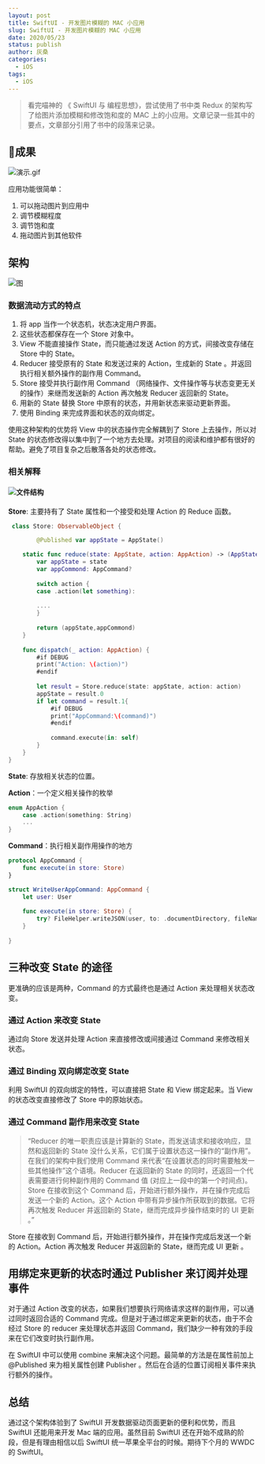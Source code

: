 ```yaml
---
layout: post
title: SwiftUI - 开发图片模糊的 MAC 小应用
slug: SwiftUI - 开发图片模糊的 MAC 小应用
date: 2020/05/23
status: publish
author: 灰桑
categories: 
  - iOS
tags:
  - iOS
---
```


> 看完喵神的 《 SwiftUI 与 编程思想》，尝试使用了书中类 Redux 的架构写了给图片添加模糊和修改饱和度的 MAC 上的小应用。文章记录一些其中的要点，文章部分引用了书中的段落来记录。

## 🌠成果

![演示.gif](https://cdn.jsdelivr.net/gh/linsyorozuya/Pics@master/uPic/2020-05-25%2000-30-47.2020-05-25%2000_34_42.gif)

应用功能很简单：

1. 可以拖动图片到应用中
2. 调节模糊程度
3. 调节饱和度
4. 拖动图片到其他软件

## 架构

![图](https://cdn.jsdelivr.net/gh/linsyorozuya/Pics@master/uPic/截屏2020-05-25%20下午2.21.32.png)

### 数据流动方式的特点

1. 将 app 当作一个状态机，状态决定用户界面。
2. 这些状态都保存在一个 Store 对象中。
3. View 不能直接操作 State，而只能通过发送 Action 的方式，间接改变存储在 Store 中的 State。
4. Reducer 接受原有的 State 和发送过来的 Action，生成新的 State 。并返回执行相关额外操作的副作用 Command。
5. Store 接受并执行副作用 Command （网络操作、文件操作等与状态变更无关的操作）来继而发送新的 Action 再次触发 Reducer 返回新的 State。
6. 用新的 State 替换 Store 中原有的状态，并用新状态来驱动更新界面。
7. 使用 Binding 来完成界面和状态的双向绑定。

使用这种架构的优势将 View 中的状态操作完全解耦到了 Store 上去操作，所以对 State 的状态修改得以集中到了一个地方去处理。对项目的阅读和维护都有很好的帮助。避免了项目复杂之后散落各处的状态修改。

### 相关解释

#### ![文件结构](https://cdn.jsdelivr.net/gh/linsyorozuya/Pics@master/uPic/截屏2020-05-25%20下午2.09.29.png)

**Store**: 主要持有了 State 属性和一个接受和处理 Action 的 Reduce 函数。

```swift
 class Store: ObservableObject {

 		@Published var appState = AppState()

    static func reduce(state: AppState, action: AppAction) -> (AppState, AppCommand?) {
        var appState = state
        var appCommond: AppCommand?
        
        switch action {
        case .action(let something):
 
        ....
        }
        
        return (appState,appCommond)
    }
    
    func dispatch(_ action: AppAction) {
        #if DEBUG
        print("Action: \(action)")
        #endif
        
        let result = Store.reduce(state: appState, action: action)
        appState = result.0
        if let command = result.1{
            #if DEBUG
            print("AppCommand:\(command)")
            #endif
            
            command.execute(in: self)
        }
    }
}
```

**State**: 存放相关状态的位置。

**Action**：一个定义相关操作的枚举

```swift
enum AppAction {
    case .action(something: String)
    ...
}
```

**Command**：执行相关副作用操作的地方

```swift
protocol AppCommand {
    func execute(in store: Store)
}

struct WriteUserAppCommand: AppCommand {
    let user: User
    
    func execute(in store: Store) {
        try? FileHelper.writeJSON(user, to: .documentDirectory, fileName: "user.json")
    }
    
}
```

## 三种改变 State 的途径

更准确的应该是两种，Command 的方式最终也是通过 Action 来处理相关状态改变。

### 通过 Action 来改变 State

通过向 Store 发送并处理 Action 来直接修改或间接通过 Command 来修改相关状态。

### 通过 Binding 双向绑定改变 State

利用 SwiftUI 的双向绑定的特性，可以直接把 State 和 View 绑定起来。当 View 的状态改变直接修改了 Store 中的原始状态。

### 通过 Command 副作用来改变 State

> “Reducer 的唯一职责应该是计算新的 State，而发送请求和接收响应，显然和返回新的 State 没什么关系，它们属于设置状态这一操作的“副作用”。在我们的架构中我们使用 Command 来代表“在设置状态的同时需要触发一些其他操作”这个语境。Reducer 在返回新的 State 的同时，还返回一个代表需要进行何种副作用的 Command 值 (对应上一段中的第一个时间点)。Store 在接收到这个 Command 后，开始进行额外操作，并在操作完成后发送一个新的 Action。这个 Action 中带有异步操作所获取到的数据。它将再次触发 Reducer 并返回新的 State，继而完成异步操作结束时的 UI 更新 。”

Store 在接收到 Command 后，开始进行额外操作，并在操作完成后发送一个新的 Action。Action 再次触发 Reducer 并返回新的 State，继而完成 UI 更新 。

## 用绑定来更新的状态时通过 Publisher 来订阅并处理事件

对于通过 Action 改变的状态，如果我们想要执行网络请求这样的副作用，可以通过同时返回合适的 Command 完成。但是对于通过绑定来更新的状态，由于不会经过 Store 的 reducer 来处理状态并返回 Command，我们缺少一种有效的手段来在它们改变时执行副作用。

在 SwiftUI 中可以使用 combine 来解决这个问题。最简单的方法是在属性前加上 @Published 来为相关属性创建 Publisher 。然后在合适的位置订阅相关事件来执行额外的操作。

## 总结

通过这个架构体验到了 SwiftUI 开发数据驱动页面更新的便利和优势，而且 SwiftUI 还能用来开发 Mac 端的应用。虽然目前 SwiftUI 还在开始不成熟的阶段，但是有理由相信以后 SwiftUI 统一苹果全平台的时候。期待下个月的 WWDC 的 SwiftUI。